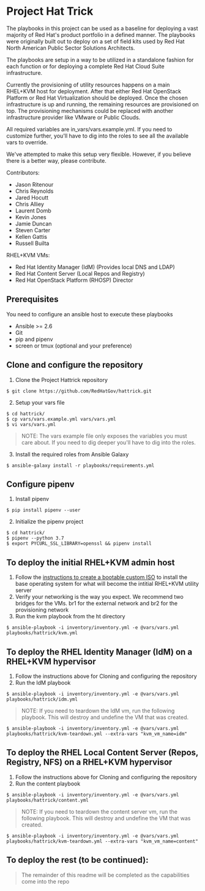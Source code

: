 # Project Hat Trick

The playbooks in this project can be used as a baseline for deploying a vast majority of Red Hat's product portfolio in a defined manner. The playbooks were originally built out to deploy on a set of field kits used by Red Hat North American Public Sector Solutions Architects.

The playbooks are setup in a way to be utilized in a standalone fashion for each function or for deploying a complete Red Hat Cloud Suite infrastructure.

Currently the provisioning of utility resources happens on a main RHEL+KVM host for deployment. After that either Red Hat OpenStack Platform or Red Hat Virtualization should be deployed. Once the chosen infrastructure is up and running, the remaining resources are provisioned on top. The provisioning mechanisms could be replaced with another infrastructure provider like VMware or Public Clouds.

All required variables are in_vars/vars.example.yml. If you need to customize further, you'll have to dig into the roles to see all the available vars to override.

We've attempted to make this setup very flexible. However, if you believe there is a better way, please contribute.

Contributors:
- Jason Ritenour
- Chris Reynolds
- Jared Hocutt
- Chris Alliey
- Laurent Domb
- Kevin Jones
- Jamie Duncan
- Steven Carter
- Kellen Gattis
- Russell Builta

RHEL+KVM
VMs:
- Red Hat Identity Manager (IdM) (Provides local DNS and LDAP)
- Red Hat Content Server (Local Repos and Registry)
- Red Hat OpenStack Platform (RHOSP) Director

## Prerequisites

You need to configure an ansible host to execute these playbooks
- Ansible >= 2.6
- Git
- pip and pipenv
- screen or tmux (optional and your preference)

## Clone and configure the repository

1. Clone the Project Hattrick repository
```
$ git clone https://github.com/RedHatGov/hattrick.git
```
2. Setup your vars file
```
$ cd hattrick/
$ cp vars/vars.example.yml vars/vars.yml
$ vi vars/vars.yml
```
> NOTE: The vars example file only exposes the variables you must care about. If you need to dig deeper you'll have to dig into the roles.

3. Install the required roles from Ansible Galaxy
```
$ ansible-galaxy install -r playbooks/requirements.yml
``` 

## Configure pipenv

1. Install pipenv
```
$ pip install pipenv --user
```

2. Initialize the pipenv project
```
$ cd hattrick/
$ pipenv --python 3.7
$ export PYCURL_SSL_LIBRARY=openssl && pipenv install
```

## To deploy the initial RHEL+KVM admin host

1. Follow the [instructions to create a bootable custom ISO](https://github.com/redhat-kejones/ht/tree/master/admin-iso)
to install the base operating system for what will become the intitial RHEL+KVM utility server
2. Verify your networking is the way you expect. We recommend two bridges for the VMs. br1 for the external network and br2 for the provisioning network
3. Run the kvm playbook from the ht directory
```
$ ansible-playbook -i inventory/inventory.yml -e @vars/vars.yml playbooks/hattrick/kvm.yml
```

## To deploy the RHEL Identity Manager (IdM) on a RHEL+KVM hypervisor

1. Follow the instructions above for Cloning and configuring the repository
2. Run the IdM playbook
```
$ ansible-playbook -i inventory/inventory.yml -e @vars/vars.yml playbooks/hattrick/idm.yml
```
> NOTE: If you need to teardown the IdM vm, run the following playbook. This will destroy and undefine the VM that was created.
```
$ ansible-playbook -i inventory/inventory.yml -e @vars/vars.yml playbooks/hattrick/kvm-teardown.yml --extra-vars "kvm_vm_name=idm"
```

## To deploy the RHEL Local Content Server (Repos, Registry, NFS) on a RHEL+KVM hypervisor

1. Follow the instructions above for Cloning and configuring the repository
2. Run the content playbook
```
$ ansible-playbook -i inventory/inventory.yml -e @vars/vars.yml playbooks/hattrick/content.yml
```
> NOTE: If you need to teardown the content server vm, run the following playbook. This will destroy and undefine the VM that was created.
```
$ ansible-playbook -i inventory/inventory.yml -e @vars/vars.yml playbooks/hattrick/kvm-teardown.yml --extra-vars "kvm_vm_name=content"
```

## To deploy the rest (to be continued):

> The remainder of this readme will be completed as the capabilities come into the repo
